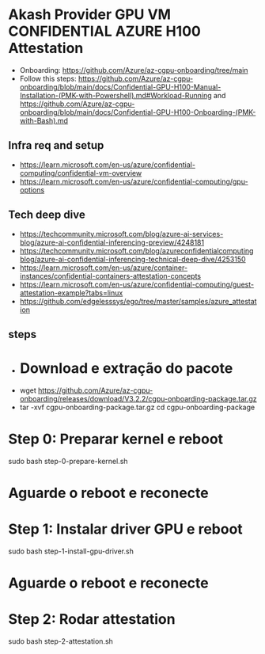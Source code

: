 # Akash Provider GPU VM CONFIDENTIAL AZURE H100 Attestation
- Onboarding: https://github.com/Azure/az-cgpu-onboarding/tree/main
- Follow this steps:  https://github.com/Azure/az-cgpu-onboarding/blob/main/docs/Confidential-GPU-H100-Manual-Installation-(PMK-with-Powershell).md#Workload-Running and https://github.com/Azure/az-cgpu-onboarding/blob/main/docs/Confidential-GPU-H100-Onboarding-(PMK-with-Bash).md

## Infra req and setup
- https://learn.microsoft.com/en-us/azure/confidential-computing/confidential-vm-overview
- https://learn.microsoft.com/en-us/azure/confidential-computing/gpu-options
  
## Tech deep dive
- https://techcommunity.microsoft.com/blog/azure-ai-services-blog/azure-ai-confidential-inferencing-preview/4248181
- https://techcommunity.microsoft.com/blog/azureconfidentialcomputingblog/azure-ai-confidential-inferencing-technical-deep-dive/4253150
- https://learn.microsoft.com/en-us/azure/container-instances/confidential-containers-attestation-concepts
- https://learn.microsoft.com/en-us/azure/confidential-computing/guest-attestation-example?tabs=linux
- https://github.com/edgelesssys/ego/tree/master/samples/azure_attestation

## steps
- # Download e extração do pacote
- wget https://github.com/Azure/az-cgpu-onboarding/releases/download/V3.2.2/cgpu-onboarding-package.tar.gz
- tar -xvf cgpu-onboarding-package.tar.gz
cd cgpu-onboarding-package

# Step 0: Preparar kernel e reboot
sudo bash step-0-prepare-kernel.sh
# Aguarde o reboot e reconecte

# Step 1: Instalar driver GPU e reboot
sudo bash step-1-install-gpu-driver.sh
# Aguarde o reboot e reconecte

# Step 2: Rodar attestation
sudo bash step-2-attestation.sh
